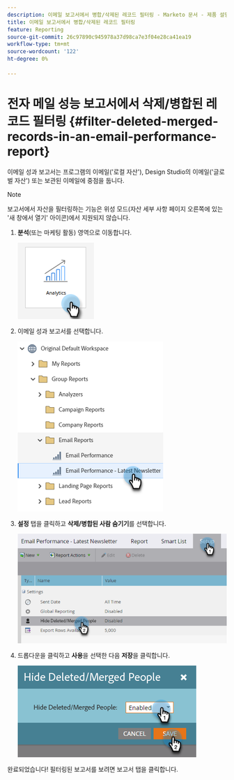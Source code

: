 ```yaml
---
description: 이메일 보고서에서 병합/삭제된 레코드 필터링 - Marketo 문서 - 제품 설명서
title: 이메일 보고서에서 병합/삭제된 레코드 필터링
feature: Reporting
source-git-commit: 26c97890c945978a37d98ca7e3f04e28ca41ea19
workflow-type: tm+mt
source-wordcount: '122'
ht-degree: 0%

---
```


# 전자 메일 성능 보고서에서 삭제/병합된 레코드 필터링 {#filter-deleted-merged-records-in-an-email-performance-report}

이메일 성과 보고서는 프로그램의 이메일(&#39;로컬 자산&#39;), Design Studio의 이메일(&#39;글로벌 자산&#39;) 또는 보관된 이메일에 중점을 둡니다.

>[!NOTE]
>
>보고서에서 자산을 필터링하는 기능은 위성 모드(자산 세부 사항 페이지 오른쪽에 있는 &#39;새 창에서 열기&#39; 아이콘)에서 지원되지 않습니다.

1. **분석**(또는 마케팅 활동) 영역으로 이동합니다.

   ![](assets/filter-deleted-merged-records-in-an-email-performance-report-1.png)

1. 이메일 성과 보고서를 선택합니다.

   ![](assets/filter-deleted-merged-records-in-an-email-performance-report-2.png)

1. **설정** 탭을 클릭하고 **삭제/병합된 사람 숨기기**&#x200B;를 선택합니다.

   ![](assets/filter-deleted-merged-records-in-an-email-performance-report-3.png)

1. 드롭다운을 클릭하고 **사용**&#x200B;을 선택한 다음 **저장**&#x200B;을 클릭합니다.

   ![](assets/filter-deleted-merged-records-in-an-email-performance-report-4.png)

완료되었습니다! 필터링된 보고서를 보려면 보고서 탭을 클릭합니다.
